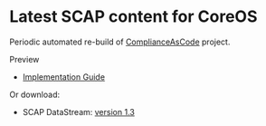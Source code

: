 # Latest SCAP content for CoreOS

Periodic automated re-build of [ComplianceAsCode](https://github.com/ComplianceAsCode/content) project.

Preview 
 * [Implementation Guide](http://htmlpreview.github.io/?https://github.com/isimluk/coreos-scap-content/blob/master/ssg-rhcos4-guide-index.html)

Or download:
 * SCAP DataStream: [version 1.3](https://raw.githubusercontent.com/isimluk/coreos-scap-content/master/ssg-rhcos4-ds.xml)
